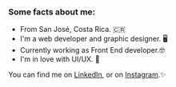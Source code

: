 ### Some facts about me: 
- From San José, Costa Rica. 🇨🇷
- I'm a web developer and graphic designer. 🖥️ 
- Currently working as Front End developer.🤓
- I'm in love with UI/UX. 🎨

You can find me on [LinkedIn][1], or on [Instagram][2].✨

[1]: https://www.linkedin.com/in/mfbolanosc/
[2]: https://www.instagram.com/mbolanosc/



